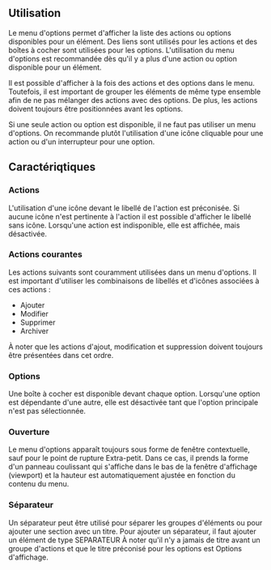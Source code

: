 <h2>Utilisation</h2>
Le menu d'options permet d'afficher la liste des actions ou options disponibles pour un élément. Des liens sont utilisés pour les actions et des boîtes à cocher sont utilisées pour les options. L'utilisation du menu d'options est recommandée dès qu'il y a plus d'une action ou option disponible pour un élément.

<modul-do>Il est possible d'afficher à la fois des actions et des options dans le menu. Toutefois, il est important de grouper les éléments de même type ensemble afin de ne pas mélanger des actions avec des options. De plus, les actions doivent toujours être positionnées avant les options.</modul-do>

<modul-dont>Si une seule action ou option est disponible, il ne faut pas utiliser un menu d'options. On recommande plutôt l'utilisation d'une icône cliquable pour une action ou d'un interrupteur pour une option.</modul-dont>
</hr>

<h2>Caractériqtiques</h2>
<h3>Actions</h3>
L'utilisation d'une icône devant le libellé de l'action est préconisée. Si aucune icône n'est pertinente à l'action il est possible d'afficher le libellé sans icône. Lorsqu'une action est indisponible, elle est affichée, mais désactivée.

<h3>Actions courantes</h3>
Les actions suivants sont couramment utilisées dans un menu d'options. Il est important d'utiliser les combinaisons de libellés et d'icônes associées à ces actions :
    <ul class="m-u--bullet-list">
        <li>Ajouter</li>
        <li>Modifier</li>
        <li>Supprimer</li>
        <li>Archiver</li>
    </ul>

À noter que les actions d'ajout, modification et suppression doivent toujours être présentées dans cet ordre.

<h3>Options</h3>
Une boîte à cocher est disponible devant chaque option. Lorsqu'une option est dépendante d'une autre, elle est désactivée tant que l'option principale n'est pas sélectionnée.

<h3>Ouverture</h3>
Le menu d'options apparaît toujours sous forme de fenêtre contextuelle, sauf pour le point de rupture Extra-petit. Dans ce cas, il prends la forme d'un panneau coulissant qui s'affiche dans le bas de la fenêtre d'affichage (viewport) et la hauteur est automatiquement ajustée en fonction du contenu du menu.

<h3>Séparateur</h3>
Un séparateur peut être utilisé pour séparer les groupes d'éléments ou pour ajouter une section avec un titre. Pour ajouter un séparateur, il faut ajouter un élément de type SEPARATEUR À noter qu'il n'y a jamais de titre avant un groupe d'actions et que le titre préconisé pour les options est Options d'affichage.
